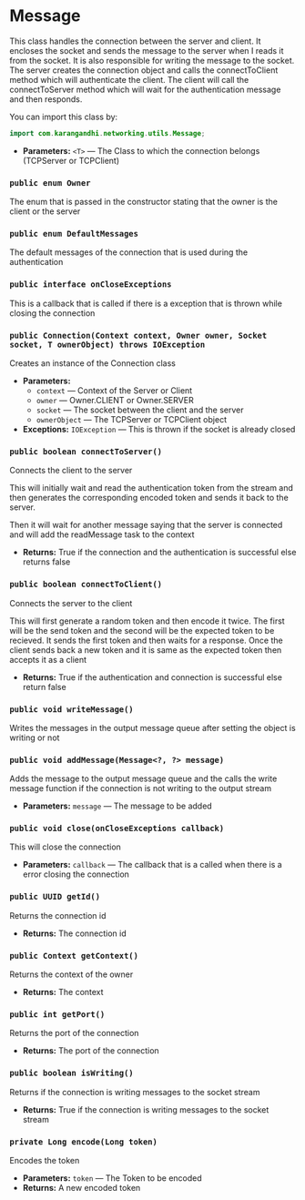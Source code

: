 # Message

This class handles the connection between the server and client. It encloses the socket and sends the message to the server when I reads it from the socket. It is also responsible for writing the message to the socket. The server creates the connection object and calls the connectToClient method which will authenticate the client. The client will call the connectToServer method which will wait for the authentication message and then responds.

You can import this class by:
```java
import com.karangandhi.networking.utils.Message;
```

 * **Parameters:** `<T>` — The Class to which the connection belongs (TCPServer or TCPClient)

### `public enum Owner`

The enum that is passed in the constructor stating that the owner is the client or the server

### `public enum DefaultMessages`

The default messages of the connection that is used during the authentication

### `public interface onCloseExceptions`

This is a callback that is called if there is a exception that is thrown while closing the connection

### `public Connection(Context context, Owner owner, Socket socket, T ownerObject) throws IOException`

Creates an instance of the Connection class

 * **Parameters:**
   * `context` — Context of the Server or Client
   * `owner` — Owner.CLIENT or Owner.SERVER
   * `socket` — The socket between the client and the server
   * `ownerObject` — The TCPServer or TCPClient object
 * **Exceptions:** `IOException` — This is thrown if the socket is already closed

### `public boolean connectToServer()`

Connects the client to the server

This will initially wait and read the authentication token from the stream and then generates the corresponding encoded token and sends it back to the server.

Then it will wait for another message saying that the server is connected and will add the readMessage task to the context

 * **Returns:** True if the connection and the authentication is successful else returns false

### `public boolean connectToClient()`

Connects the server to the client

This will first generate a random token and then encode it twice. The first will be the send token and the second will be the expected token to be recieved. It sends the first token and then waits for a response. Once the client sends back a new token and it is same as the expected token then accepts it as a client

 * **Returns:** True if the authentication and connection is successful else return false

### `public void writeMessage()`

Writes the messages in the output message queue after setting the object is writing or not

### `public void addMessage(Message<?, ?> message)`

Adds the message to the output message queue and the calls the write message function if the connection is not writing to the output stream

 * **Parameters:** `message` — The message to be added

### `public void close(onCloseExceptions callback)`

This will close the connection

 * **Parameters:** `callback` — The callback that is a called when there is a error closing the connection

### `public UUID getId()`

Returns the connection id

 * **Returns:** The connection id

### `public Context getContext()`

Returns the context of the owner

 * **Returns:** The context

### `public int getPort()`

Returns the port of the connection

 * **Returns:** The port of the connection

### `public boolean isWriting()`

Returns if the connection is writing messages to the socket stream

 * **Returns:** True if the connection is writing messages to the socket stream

### `private Long encode(Long token)`

Encodes the token

 * **Parameters:** `token` — The Token to be encoded
 * **Returns:** A new encoded token
